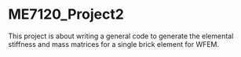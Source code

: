 # ME7120_Project2
This project is about writing a general code to generate the elemental stiffness and mass matrices for a single brick element for WFEM.
